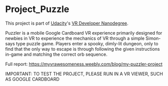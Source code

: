 # Project_Puzzle

This project is part of [Udacity](https://www.udacity.com "Udacity - Be in demand")'s [VR Developer Nanodegree](https://www.udacity.com/course/vr-developer-nanodegree--nd017).

Puzzler is a mobile Google Cardboard VR experience primarily designed for newbies in VR to experience the mechanics of VR through a simple Simon-says type puzzle game. Players enter a spooky, dimly-lit dungeon, only to find that the only way to escape is through following the given instructions in-game and matching the correct orb sequence.

Full report: https://myvrawesomeness.weebly.com/blog/my-puzzler-project

IMPORTANT: TO TEST THE PROJECT, PLEASE RUN IN A VR VIEWER, SUCH AS GOOGLE CARDBOARD

